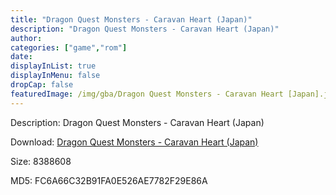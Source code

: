```yaml
---
title: "Dragon Quest Monsters - Caravan Heart (Japan)"
description: "Dragon Quest Monsters - Caravan Heart (Japan)"
author: 
categories: ["game","rom"]
date: 
displayInList: true
displayInMenu: false
dropCap: false
featuredImage: /img/gba/Dragon Quest Monsters - Caravan Heart [Japan].jpg
---
```


Description: Dragon Quest Monsters - Caravan Heart (Japan)

Download: <a style="text-decoration:underline;" href="https://mega.nz/#!qfAShAzQ!_cERGdeevBvlj94uzodAJ3_wtCMQ0hemNCWS-Y--V5w" target = "_blank" rel = "nofollow" > Dragon Quest Monsters - Caravan Heart (Japan)</a>

Size: 8388608

MD5: FC6A66C32B91FA0E526AE7782F29E86A

